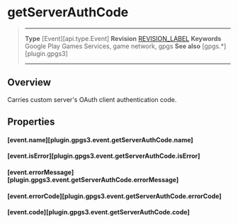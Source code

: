 # getServerAuthCode

> --------------------- ------------------------------------------------------------------------------------------
> __Type__              [Event][api.type.Event]
> __Revision__          [REVISION_LABEL](REVISION_URL)
> __Keywords__          Google Play Games Services, game network, gpgs
> __See also__          [gpgs.*][plugin.gpgs3]
> --------------------- ------------------------------------------------------------------------------------------

## Overview

Carries custom server's OAuth client authentication code.

## Properties

#### [event.name][plugin.gpgs3.event.getServerAuthCode.name]

#### [event.isError][plugin.gpgs3.event.getServerAuthCode.isError]

#### [event.errorMessage][plugin.gpgs3.event.getServerAuthCode.errorMessage]

#### [event.errorCode][plugin.gpgs3.event.getServerAuthCode.errorCode]

#### [event.code][plugin.gpgs3.event.getServerAuthCode.code]